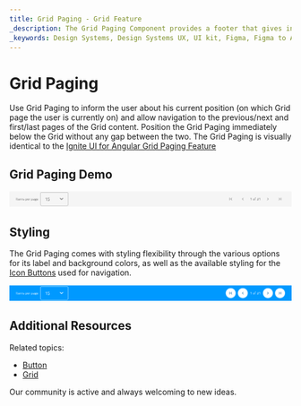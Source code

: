 ```yaml
---
title: Grid Paging - Grid Feature
_description: The Grid Paging Component provides a footer that gives information about the Grid page where the user is currently on and allows navigation between pages of content for the Grid.
_keywords: Design Systems, Design Systems UX, UI kit, Figma, Figma to Angular, Export code from Figma, Figma to HTML, Figma UI kits, Sketch, Ignite UI for Angular, Sketch to Angular, Angular, Angular Design System, Export code from Sketch, Design Kits for Angular, Sketch HTML, Sketch to HTML, Sketch UI kits
---
```


# Grid Paging

Use Grid Paging to inform the user about his current position (on which Grid page the user is currently on) and allow navigation to the previous/next and first/last pages of the Grid content. Position the Grid Paging immediately below the Grid without any gap between the two. The Grid Paging is visually identical to the [Ignite UI for Angular Grid Paging Feature](https://www.infragistics.com/products/ignite-ui-angular/angular/components/grid_paging.html)

## Grid Paging Demo

<img class="responsive-img" src="../images/grid_paging_demo.png" srcset="../images/grid_paging_demo@2x.png 2x" />

## Styling

The Grid Paging comes with styling flexibility through the various options for its label and background colors, as well as the available styling for the [Icon Buttons](button.md) used for navigation.

<img class="responsive-img" src="../images/grid_paging_styling.png" srcset="../images/grid_paging_styling@2x.png 2x" />

## Additional Resources

Related topics:

- [Button](button.md)
- [Grid](grid.md)
  <div class="divider--half"></div>

Our community is active and always welcoming to new ideas.
